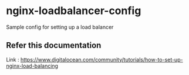# nginx-loadbalancer-config
Sample config for setting up a load balancer 


## Refer this documentation
Link : https://www.digitalocean.com/community/tutorials/how-to-set-up-nginx-load-balancing

